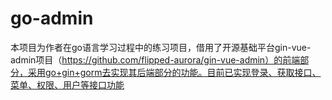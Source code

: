 # go-admin
本项目为作者在go语言学习过程中的练习项目，借用了开源基础平台gin-vue-admin项目（https://github.com/flipped-aurora/gin-vue-admin）的前端部分，采用go+gin+gorm去实现其后端部分的功能。目前已实现登录、获取接口、菜单、权限、用户等接口功能
